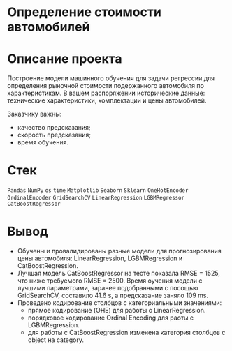 # Определение стоимости автомобилей
# Описание проекта
Построение модели машинного обучения для задачи регрессии для определения рыночной стоимости подержанного автомобиля по характеристикам.
В вашем распоряжении исторические данные: технические характеристики, комплектации и цены автомобилей. 

Заказчику важны:
- качество предсказания;
- скорость предсказания;
- время обучения.

# Стек 
`Pandas` `NumPy` `os` `time` `Matplotlib` `Seaborn` `Sklearn` `OneHotEncoder` `OrdinalEncoder` `GridSearchCV` `LinearRegression` `LGBMRegressor` `CatBoostRegressor`

# Вывод 
- Обучены и провалидированы разные модели для прогнозирования цены автомобиля: LinearRegression, LGBMRegression и CatBoostRegression.
- Лучшая модель CatBoostRegressor на тесте показала RMSE = 1525, что ниже требуемого RMSE = 2500. Время оучения модели с лучшими параметрами, заранее подобранными с посощью GridSearchCV, составило 41.6 s, а предсказание заняло 109 ms.
- Проведено кодирование столбцов с категориальными значениями:
  - прямое кодирование (OHE) для работы с LinearRegression.
  - порядковое кодирование Ordinal Encoding для раоты с LGBMRegression.
  - для работы с CatBoostRegression изменена категория столбцов с object на category.
